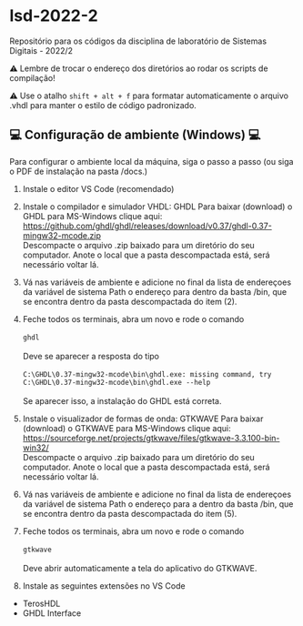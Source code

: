 # lsd-2022-2
Repositório para os códigos da disciplina de laboratório de Sistemas Digitais - 2022/2

:warning: Lembre de trocar o endereço dos diretórios ao rodar os scripts de compilação!

:warning: Use o atalho ``` shift + alt + f ``` para formatar automaticamente o arquivo .vhdl para manter o estilo de código padronizado.

## :computer:  Configuração de ambiente (Windows) :computer:

Para configurar o ambiente local da máquina, siga o passo a passo
(ou siga o PDF de instalação na pasta /docs.)

1) Instale o editor VS Code (recomendado)

2) Instale o compilador e simulador VHDL: GHDL
Para baixar (download) o GHDL para MS-Windows clique aqui:
<br />  https://github.com/ghdl/ghdl/releases/download/v0.37/ghdl-0.37-mingw32-mcode.zip <br />
Descompacte o arquivo .zip baixado para um diretório do seu computador.
Anote o local que a pasta descompactada está, será necessário voltar lá.

3) Vá nas variáveis de ambiente e adicione no final da lista de endereçoes da variável de sistema Path o endereço para dentro da basta /bin, que se encontra dentro da pasta descompactada do item (2).

4) Feche todos os terminais, abra um novo e rode o comando 
<br /> <br /> ``` ghdl ``` <br /> <br />
 Deve se aparecer a resposta do tipo 
<br /> <br /> ```C:\GHDL\0.37-mingw32-mcode\bin\ghdl.exe: missing command, try C:\GHDL\0.37-mingw32-mcode\bin\ghdl.exe --help ``` <br /> <br /> 
Se aparecer isso, a instalação do GHDL está correta.


5) Instale o visualizador de formas de onda: GTKWAVE
Para baixar (download) o GTKWAVE para MS-Windows clique aqui:
<br /> https://sourceforge.net/projects/gtkwave/files/gtkwave-3.3.100-bin-win32/ <br />
Descompacte o arquivo .zip baixado para um diretório do seu computador.
Anote o local que a pasta descompactada está, será necessário voltar lá.

6) Vá nas variáveis de ambiente e adicione no final da lista de endereçoes da variável de sistema Path o endereço para a dentro da basta /bin, que se encontra dentro da pasta descompactada do item (5).

7) Feche todos os terminais, abra um novo e rode o comando
<br /> <br /> ``` gtkwave ``` <br /> <br />
Deve abrir automaticamente a tela do aplicativo do GTKWAVE.

8) Instale as seguintes extensões no VS Code
- TerosHDL
- GHDL Interface



